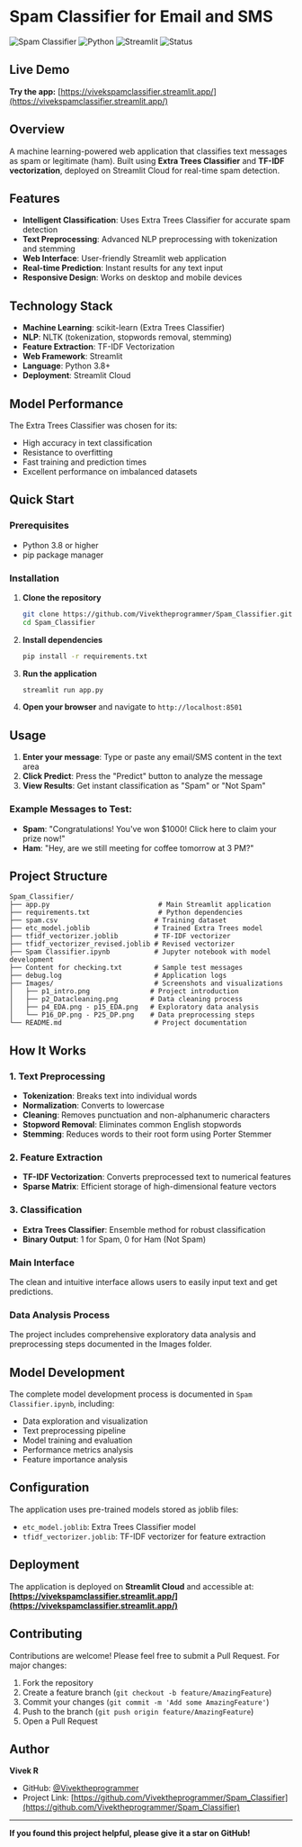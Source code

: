 # Spam Classifier for Email and SMS

![Spam Classifier](https://img.shields.io/badge/ML-Spam%20Classifier-brightgreen)
![Python](https://img.shields.io/badge/Python-3.8+-blue)
![Streamlit](https://img.shields.io/badge/Streamlit-Web%20App-red)
![Status](https://img.shields.io/badge/Status-Live-success)

## Live Demo
**Try the app:** [https://vivekspamclassifier.streamlit.app/](https://vivekspamclassifier.streamlit.app/)

## Overview
A machine learning-powered web application that classifies text messages as spam or legitimate (ham). Built using **Extra Trees Classifier** and **TF-IDF vectorization**, deployed on Streamlit Cloud for real-time spam detection.

## Features
- **Intelligent Classification**: Uses Extra Trees Classifier for accurate spam detection
- **Text Preprocessing**: Advanced NLP preprocessing with tokenization and stemming
- **Web Interface**: User-friendly Streamlit web application
- **Real-time Prediction**: Instant results for any text input
- **Responsive Design**: Works on desktop and mobile devices

## Technology Stack
- **Machine Learning**: scikit-learn (Extra Trees Classifier)
- **NLP**: NLTK (tokenization, stopwords removal, stemming)
- **Feature Extraction**: TF-IDF Vectorization
- **Web Framework**: Streamlit
- **Language**: Python 3.8+
- **Deployment**: Streamlit Cloud

## Model Performance
The Extra Trees Classifier was chosen for its:
- High accuracy in text classification
- Resistance to overfitting
- Fast training and prediction times
- Excellent performance on imbalanced datasets

## Quick Start

### Prerequisites
- Python 3.8 or higher
- pip package manager

### Installation
1. **Clone the repository**
   ```bash
   git clone https://github.com/Vivektheprogrammer/Spam_Classifier.git
   cd Spam_Classifier
   ```

2. **Install dependencies**
   ```bash
   pip install -r requirements.txt
   ```

3. **Run the application**
   ```bash
   streamlit run app.py
   ```

4. **Open your browser** and navigate to `http://localhost:8501`

## Usage
1. **Enter your message**: Type or paste any email/SMS content in the text area
2. **Click Predict**: Press the "Predict" button to analyze the message
3. **View Results**: Get instant classification as "Spam" or "Not Spam"

### Example Messages to Test:
- **Spam**: "Congratulations! You've won $1000! Click here to claim your prize now!"
- **Ham**: "Hey, are we still meeting for coffee tomorrow at 3 PM?"

## Project Structure
```
Spam_Classifier/
├── app.py                           # Main Streamlit application
├── requirements.txt                 # Python dependencies
├── spam.csv                        # Training dataset
├── etc_model.joblib                # Trained Extra Trees model
├── tfidf_vectorizer.joblib         # TF-IDF vectorizer
├── tfidf_vectorizer_revised.joblib # Revised vectorizer
├── Spam Classifier.ipynb           # Jupyter notebook with model development
├── Content for checking.txt        # Sample test messages
├── debug.log                       # Application logs
├── Images/                         # Screenshots and visualizations
│   ├── p1_intro.png               # Project introduction
│   ├── p2_Datacleaning.png        # Data cleaning process
│   ├── p4_EDA.png - p15_EDA.png   # Exploratory data analysis
│   └── P16_DP.png - P25_DP.png    # Data preprocessing steps
└── README.md                       # Project documentation
```

## How It Works

### 1. Text Preprocessing
- **Tokenization**: Breaks text into individual words
- **Normalization**: Converts to lowercase
- **Cleaning**: Removes punctuation and non-alphanumeric characters
- **Stopword Removal**: Eliminates common English stopwords
- **Stemming**: Reduces words to their root form using Porter Stemmer

### 2. Feature Extraction
- **TF-IDF Vectorization**: Converts preprocessed text to numerical features
- **Sparse Matrix**: Efficient storage of high-dimensional feature vectors

### 3. Classification
- **Extra Trees Classifier**: Ensemble method for robust classification
- **Binary Output**: 1 for Spam, 0 for Ham (Not Spam)

### Main Interface
The clean and intuitive interface allows users to easily input text and get predictions.

### Data Analysis Process
The project includes comprehensive exploratory data analysis and preprocessing steps documented in the Images folder.

## Model Development
The complete model development process is documented in `Spam Classifier.ipynb`, including:
- Data exploration and visualization
- Text preprocessing pipeline
- Model training and evaluation
- Performance metrics analysis
- Feature importance analysis

## Configuration
The application uses pre-trained models stored as joblib files:
- `etc_model.joblib`: Extra Trees Classifier model
- `tfidf_vectorizer.joblib`: TF-IDF vectorizer for feature extraction

## Deployment
The application is deployed on **Streamlit Cloud** and accessible at:
**[https://vivekspamclassifier.streamlit.app/](https://vivekspamclassifier.streamlit.app/)**

## Contributing
Contributions are welcome! Please feel free to submit a Pull Request. For major changes:
1. Fork the repository
2. Create a feature branch (`git checkout -b feature/AmazingFeature`)
3. Commit your changes (`git commit -m 'Add some AmazingFeature'`)
4. Push to the branch (`git push origin feature/AmazingFeature`)
5. Open a Pull Request

## Author
**Vivek R** 
- GitHub: [@Vivektheprogrammer](https://github.com/Vivektheprogrammer)
- Project Link: [https://github.com/Vivektheprogrammer/Spam_Classifier](https://github.com/Vivektheprogrammer/Spam_Classifier)

---
  **If you found this project helpful, please give it a star on GitHub!** 
